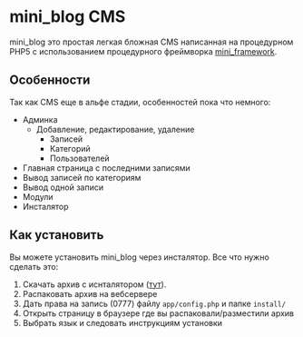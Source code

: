 # mini_blog CMS

mini_blog это простая легкая бложная CMS написанная на процедурном PHP5 с использованием процедурного фреймворка [mini_framework](https://github.com/Volter9/mini_framework).

## Особенности

Так как CMS еще в альфе стадии, особенностей пока что немного:

* Админка
    * Добавление, редактирование, удаление
        * Записей
        * Категорий
        * Пользователей
* Главная страница с последними записями
* Вывод записей по категориям
* Вывод одной записи
* Модули
* Инсталятор

## Как установить

Вы можете установить mini_blog через инсталятор. Все что нужно сделать это:

1. Скачать архив с иснталятором ([тут](https://github.com/Volter9/mini_blog/releases)).
2. Распаковать архив на вебсервере
3. Дать права на запись (0777) файлу `app/config.php` и папке `install/`
4. Открыть страницу в браузере где вы распаковали/разместили архив
5. Выбрать язык и следовать инструкциям установки